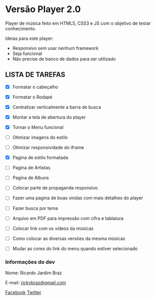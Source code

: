 # Versão Player 2.0

Player de música feito em HTML5, CSS3 e JS com o objetivo de testar conhecimento.


Ideias para este player:
* Responsivo sem usar nenhum framework
* Seja funcional
* Não precise de banco de dados para ser utilizado

## LISTA DE TAREFAS
- [x] Formatar o cabeçalho
- [x] Formatar o Rodapé
- [x] Centralizar verticalmente a barra de busca
- [x] Montar a tela de abertura do player
- [x] Tornar o Menu funcional
- [ ] Otimizar imagens do estilo
- [ ] Otimizar responsividade do iframe
- [x] Pagina de estilo formatada
- [ ] Pagina de Artistas
- [ ] Pagina de Albuns
- [ ] Colocar parte de propaganda responsivo
- [ ] Fazer uma pagina de boas vindas com mais detalhes do player
- [ ] Fazer busca por tema
- [ ] Arquivo em PDF para impressão com cifra e tablatura
- [ ] Colocar link com os vídeos da músicas
- [ ] Como colocar as diversas versões da mesma músicas
- [ ] Mudar as cores do link do menu quando estiver selecionado



### Informações do dev ###
Nome: Ricardo Jardim Braz

E-mail: rickybraz@gmail.com

[Facebook](https://www.facebook.com/ricardo.braz.9/)
[Twitter](https://twitter.com/poseidon_sc/)

